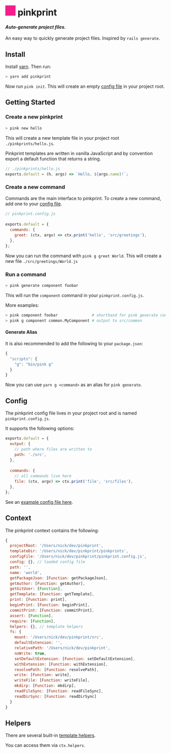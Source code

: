 # ![pink](/pink.png) pinkprint

#### _Auto-generate project files._

An easy way to quickly generate project files. Inspired by `rails generate`.

## Install

Install [yarn][yarn-install]. Then run:

```bash
> yarn add pinkprint
```

Now run `pink init`. This will create an empty [config file](#config) in your project root.

## Getting Started

### Create a new pinkprint

```bash
> pink new hello
```

This will create a new template file in your project root `./pinkprints/hello.js`.

Pinkprint templates are written in vanilla JavaScript and by convention export a
default function that returns a string.

```javascript
// ./pinkprints/hello.js
exports.default = (h, args) => `Hello, ${args.name}!`;
```

### Create a new command

Commands are the main interface to pinkprint. To create a new command, add one
to your [config file](#config).

```javascript
// pinkprint.config.js

exports.default = {
  commands: {
    greet: (ctx, argv) => ctx.print('hello', 'src/greetings'),
  },
};
```

Now you can run the command with `pink g greet World`. This will create a new
file `./src/greetings/World.js`

### Run a command

```bash
> pink generate component foobar
```

This will run the `component` command in your `pinkprint.config.js`.

More examples:
```bash
> pink component foobar               # shorthand for pink generate component
> pink g component common.MyComponent # output to src/common
```

#### Generate Alias

It is also recommended to add the following to your `package.json`:

```javascript
{
  "scripts": {
    "g": "bin/pink g"
  }
}
```

Now you can use `yarn g <command>` as an alias for `pink generate`.

## Config

The pinkprint config file lives in your project root and is named `pinkprint.config.js`.

It supports the following options:

```javascript
exports.default = {
  output: {
    // path where files are written to
    path: './src',
  },

  commands: {
    // all commands live here
    file: (ctx, argv) => ctx.print('file', 'src/files'),
  },
};
```

See an [example config file here](./pinkprint.config.js).

## Context

The pinkprint context contains the following:

```javascript
{
  projectRoot: '/Users/nick/dev/pinkprint',
  templateDir: '/Users/nick/dev/pinkprint/pinkprints',
  configFile: '/Users/nick/dev/pinkprint/pinkprint.config.js',
  config: {}, // loaded config file
  path: '',
  name: 'world',
  getPackageJson: [Function: getPackageJson],
  getAuthor: [Function: getAuthor],
  getGitUser: [Function],
  getTemplate: [Function: getTemplate],
  print: [Function: print],
  beginPrint: [Function: beginPrint],
  commitPrint: [Function: commitPrint],
  assert: [Function],
  require: [Function],
  helpers: {}, // template helpers
  fs: {
    mount: '/Users/nick/dev/pinkprint/src',
    defaultExtension: '',
    relativePath: '/Users/nick/dev/pinkprint',
    noWrite: true,
    setDefaultExtension: [Function: setDefaultExtension],
    withExtension: [Function: withExtension],
    resolvePath: [Function: resolvePath],
    write: [Function: write],
    writeFile: [Function: writeFile],
    mkdirp: [Function: mkdirp],
    readFileSync: [Function: readFileSync],
    readDirSync: [Function: readDirSync]
  }
}
```

## Helpers

There are several built-in [template helpers](./src/template-helpers.js).

You can access them via `ctx.helpers`.

[prettier]: https://github.com/prettier/prettier
[yarn-install]: https://yarnpkg.com/lang/en/docs/install/
[yargs]: https://github.com/yargs/yargs
